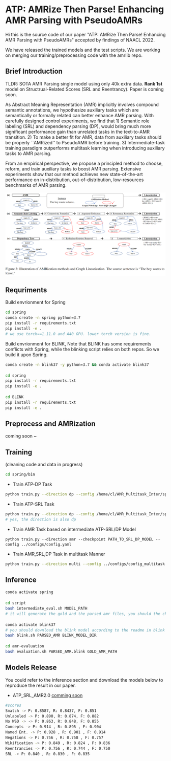 # ATP: AMRize Then Parse! Enhancing AMR Parsing with PseudoAMRs

Hi this is the source code of our paper "ATP: AMRize Then Parse! Enhancing AMR Parsing with PseudoAMRs" accepted by findings of NAACL 2022.

We have released the trained models and the test scripts. We are working on merging our training/preprocessing code with the amrlib repo. 
## Brief Introduction
TLDR: SOTA AMR Parsing single model using only 40k extra data. **Rank 1st** model on Structrual-Related Scores (SRL and Reentrancy). Paper is coming soon.

As Abstract Meaning Representation (AMR) implicitly involves compound semantic annotations, we hypothesize auxiliary tasks which are semantically or formally related can better enhance AMR parsing. With carefully designed control experiments, we find that 1) Semantic role labeling (SRL) and dependency parsing (DP), would bring much more significant performance gain than unrelated tasks in the text-to-AMR transition. 2) To make a better fit for AMR, data from auxiliary tasks should be properly ``AMRized'' to PseudoAMR before training. 3) Intermediate-task training paradigm outperforms multitask learning when introducing auxiliary tasks to AMR parsing. 

From an empirical perspective, we propose a principled method to choose, reform, and train auxiliary tasks to boost AMR parsing. Extensive experiments show that our method achieves new state-of-the-art performance on in-distribution, out-of-distribution, low-resources benchmarks of AMR parsing.


<div align=center>
<img  src="./img.png"/>
</div>

## Requriments

Build envrionment for Spring
```bash
cd spring
conda create -n spring python=3.7
pip install -r requirements.txt
pip install -e .
# we use torch==1.11.0 and A40 GPU. lower torch version is fine.
```

Build envrionment for BLINK, Note that BLINK has some requirements conflicts with Spring, while the blinking script relies on both repos. So we build it upon Spring.
```bash
conda create -n blink37 -y python=3.7 && conda activate blink37

cd spring
pip install -r requirements.txt
pip install -e .

cd BLINK
pip install -r requirements.txt
pip install -e .
```
## Preprocess and AMRization

coming soon ~

## Training 

(cleaning code and data in progress)

```bash
cd spring/bin
```

- Train ATP-DP Task

```bash
python train.py --direction dp --config /home/cl/AMR_Multitask_Inter/spring/configs/config_dp.yaml
```

- Train ATP-SRL Task
```bash
python train.py --direction dp --config /home/cl/AMR_Multitask_Inter/spring/configs/config_srl.yaml 
# yes, the direction is also dp
```


- Train AMR Task based on intermediate ATP-SRL/DP Model

```
python train.py --direction amr --checkpoint PATH_TO_SRL_DP_MODEL --config ../configs/config.yaml
```

- Train AMR,SRL,DP Task in multitask Manner

```bash
python train.py --direction multi --config ../configs/config_multitask.yaml
```


## Inference

```bash
conda activate spring

cd script
bash intermediate_eval.sh MODEL_PATH 
# it will generate the gold and the parsed amr files, you should the change the path of AMR2.0/3.0 Dataset in the script.

conda activate blink37 
# you should download the blink model according to the readme in blink repo
bash blink.sh PARSED_AMR BLINK_MODEL_DIR

cd amr-evaluation
bash evaluation.sh PARSED_AMR.blink GOLD_AMR_PATH
```

## Models Release

You could refer to the inference section and download the models below to reproduce the result in our paper.

- ATP_SRL_AMR2.0 [comming soon]()

```sh
#scores
Smatch -> P: 0.8587, R: 0.8437, F: 0.851
Unlabeled -> P: 0.890, R: 0.874, F: 0.882
No WSD -> -> P: 0.863, R: 0.848, F: 0.855
Concepts -> P: 0.914 , R: 0.895 , F: 0.904
Named Ent. -> P: 0.928 , R: 0.901 , F: 0.914
Negations -> P: 0.756 , R: 0.758 , F: 0.757
Wikification -> P: 0.849 , R: 0.824 , F: 0.836
Reentrancies -> P: 0.756 , R: 0.744 , F: 0.750
SRL -> P: 0.840 , R: 0.830 , F: 0.835
```
